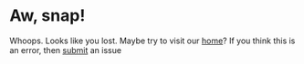 # Aw, snap!
Whoops. Looks like you lost. Maybe try to visit our [home](/index.md)? If you think this is an error, then [submit](//github.com/Sly-Little-Fox/scrat.cf/issues) an issue
<script>
  if (isNaN(Number(location.hash.slice(1))) || location.hash.slice(1).length !== 9) {} else {
    location.href = `//scratch.mit.edu/projects/${location.hash.slice(1)}`;
  }
</script>
